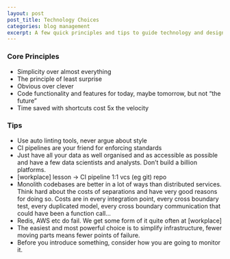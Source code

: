 ```yaml
---
layout: post
post_title: Technology Choices
categories: blog management
excerpt: A few quick principles and tips to guide technology and design choices.
---
```

### Core Principles

- Simplicity over almost everything
- The principle of least surprise
- Obvious over clever
- Code functionality and features for today, maybe tomorrow, but not “the future”
- Time saved with shortcuts cost 5x the velocity

### Tips

- Use auto linting tools, never argue about style
- CI pipelines are your friend for enforcing standards
- Just have all your data as well organised and as accessible as possible and have a few data scientists and analysts. Don’t build a billion platforms.
- [workplace] lesson → CI pipeline 1:1 vcs (eg git) repo
- Monolith codebases are better in a lot of ways than distributed services. Think hard about the costs of separations and have very good reasons for doing so. Costs are in every integration point, every cross boundary test, every duplicated model, every cross boundary communication that could have been a function call...
- Redis, AWS etc do fail. We get some form of it quite often at [workplace]
- The easiest and most powerful choice is to simplify infrastructure, fewer moving parts means fewer points of failure.
- Before you introduce something, consider how you are going to monitor it.
